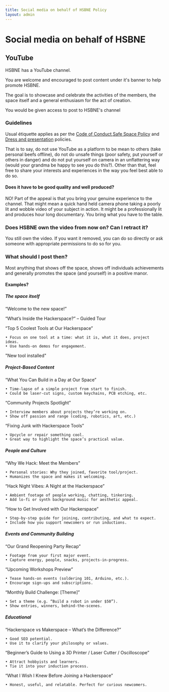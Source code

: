 ```yaml
---
title: Social media on behalf of HSBNE Policy
layout: admin
---
```

# Social media on behalf of HSBNE

## YouTube
HSBNE has a YouTube channel.

You are welcome and encouraged to post content under it's banner to help promote HSBNE.

The goal is to showcase and celebrate the activities of the members, the space itself and a general enthusiasm for the act of creation.

You would be given access to post to HSBNE's channel 

### Guidelines
Usual étiquette applies as per the <a href="/admin/code">Code of Conduct</a>,<a href="/admin/safespace">Safe Space Policy</a> and <a href="/admin/dressandpresentation">Dress and presentation</a> policies.

That is to say, do not use YouTube as a platform to be mean to others (take personal beefs offline), do not do unsafe things (poor safety, put yourself or others in danger) and do not put yourself on camera in an unflattering way (would your grandma be happy to see you do this?).
Other than that, feel free to share your interests and experiences in the way you feel best able to do so.

#### Does it have to be good quality and well produced?

NO! Part of the appeal is that you bring your genuine experience to the channel.
That might mean a quick hand held camera phone taking a poorly lit and wobble video of your subject in action. It might be a professionally lit and produces hour long documentary. You bring what you have to the table.

### Does HSBNE own the video from now on? Can I retract it?
You still own the video. If you want it removed, you can do so directly or ask someone with appropriate permissions to do so for you.

### What should I post then?

Most anything that shows off the space, shows off individuals achievements and generally promotes the space (and yourself) in a positive manor.


#### Examples?
##### The space itself
“Welcome to the new space!”

“What’s Inside the Hackerspace?” – Guided Tour

“Top 5 Coolest Tools at Our Hackerspace”

    • Focus on one tool at a time: what it is, what it does, project ideas.
    • Use hands-on demos for engagement.

"New tool installed"

##### Project-Based Content

“What You Can Build in a Day at Our Space”

	• Time-lapse of a simple project from start to finish.
	• Could be laser-cut signs, custom keychains, PCB etching, etc.
    
“Community Projects Spotlight”

	• Interview members about projects they’re working on.
	• Show off passion and range (coding, robotics, art, etc.)

“Fixing Junk with Hackerspace Tools”

    • Upcycle or repair something cool.
    • Great way to highlight the space’s practical value.

##### People and Culture
“Why We Hack: Meet the Members”

	• Personal stories: Why they joined, favorite tool/project.
	• Humanizes the space and makes it welcoming.
    
“Hack Night Vibes: A Night at the Hackerspace”

	• Ambient footage of people working, chatting, tinkering.
	• Add lo-fi or synth background music for aesthetic appeal.
    
“How to Get Involved with Our Hackerspace”

	• Step-by-step guide for joining, contributing, and what to expect.
	• Include how you support newcomers or run inductions.

##### Events and Community Building
“Our Grand Reopening Party Recap”

	• Footage from your first major event.
	• Capture energy, people, snacks, projects-in-progress.

“Upcoming Workshops Preview”

	• Tease hands-on events (soldering 101, Arduino, etc.).
	• Encourage sign-ups and subscriptions.

“Monthly Build Challenge: [Theme]”

	• Set a theme (e.g. “Build a robot in under $50”).
	• Show entries, winners, behind-the-scenes.

##### Educational
“Hackerspace vs Makerspace – What’s the Difference?”

	• Good SEO potential.
	• Use it to clarify your philosophy or values.
    
“Beginner’s Guide to Using a 3D Printer / Laser Cutter / Oscilloscope”

	• Attract hobbyists and learners.
	• Tie it into your induction process.

“What I Wish I Knew Before Joining a Hackerspace”

	• Honest, useful, and relatable. Perfect for curious newcomers.
